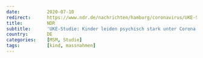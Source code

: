 ```yaml
---
date:          2020-07-10
redirect:      https://www.ndr.de/nachrichten/hamburg/coronavirus/UKE-Studie-Kinder-leiden-psychisch-stark-unter-Corona,uke678.html
title:         NDR
subtitle:      'UKE-Studie: Kinder leiden psychisch stark unter Corona'
country:       DE
categories:    [MSM, Studie]
tags:          [kind, massnahmen]
---
```

